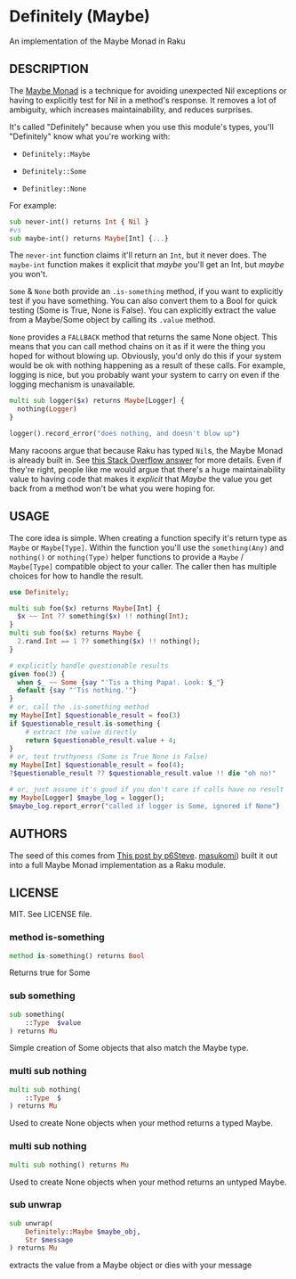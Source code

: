 Definitely (Maybe)
==================

An implementation of the Maybe Monad in Raku

DESCRIPTION
-----------

The [Maybe Monad](https://en.wikipedia.org/wiki/Monad_(functional_programming)#An_example:_Maybe) is a technique for avoiding unexpected Nil exceptions or having to explicitly test for Nil in a method's response. It removes a lot of ambiguity, which increases maintainability, and reduces surprises.

It's called "Definitely" because when you use this module's types, you'll "Definitely" know what you're working with:

  * `Definitely::Maybe`

  * `Definitely::Some`

  * `Definitley::None`

For example:

```raku
sub never-int() returns Int { Nil }
#vs
sub maybe-int() returns Maybe[Int] {...}
```

The `never-int` function claims it'll return an `Int`, but it never does. The `maybe-int` function makes it explicit that *maybe* you'll get an Int, but *maybe* you won't.

`Some` & `None` both provide an `.is-something` method, if you want to explicitly test if you have something. You can also convert them to a Bool for quick testing (Some is True, None is False). You can explicitly extract the value from a Maybe/Some object by calling its `.value` method.

`None` provides a `FALLBACK` method that returns the same None object. This means that you can call method chains on it as if it were the thing you hoped for without blowing up. Obviously, you'd only do this if your system would be ok with nothing happening as a result of these calls. For example, logging is nice, but you probably want your system to carry on even if the logging mechanism is unavailable.

```raku
multi sub logger($x) returns Maybe[Logger] {
  nothing(Logger)
}

logger().record_error("does nothing, and doesn't blow up")
```

Many racoons argue that because Raku has typed `Nil`s, the Maybe Monad is already built in. See [this Stack Overflow answer](https://stackoverflow.com/questions/55072228/creating-a-maybe-type-in-perl-6) for more details. Even if they're right, people like me would argue that there's a huge maintainability value to having code that makes it *explicit* that *Maybe* the value you get back from a method won't be what you were hoping for.

USAGE
-----

The core idea is simple. When creating a function specify it's return type as `Maybe` or `Maybe[Type]`. Within the function you'll use the `something(Any)` and `nothing()` or `nothing(Type)` helper functions to provide a `Maybe` / `Maybe[Type]` compatible object to your caller. The caller then has multiple choices for how to handle the result.

```raku
use Definitely;

multi sub foo($x) returns Maybe[Int] {
  $x ~~ Int ?? something($x) !! nothing(Int);
}
multi sub foo($x) returns Maybe {
  2.rand.Int == 1 ?? something($x) !! nothing();
}

# explicitly handle questionable results
given foo(3) {
  when $_ ~~ Some {say "'Tis a thing Papa!. Look: $_"}
  default {say "'Tis nothing.'"}
}
# or, call the .is-something method
my Maybe[Int] $questionable_result = foo(3)
if $questionable_result.is-something {
    # extract the value directly
    return $questionable_result.value + 4;
}
# or, test truthyness (Some is True None is False)
my Maybe[Int] $questionable_result = foo(4);
?$questionable_result ?? $questionable_result.value !! die "oh no!"

# or, just assume it's good if you don't care if calls have no result
my Maybe[Logger] $maybe_log = logger();
$maybe_log.report_error("called if logger is Some, ignored if None")
```

AUTHORS
-------

The seed of this comes from [This post by p6Steve](https://p6steve.wordpress.com/2022/08/16/raku-rust-option-some-none/). [masukomi](https://masukomi.org)) built it out into a full Maybe Monad implementation as a Raku module.

LICENSE
-------

MIT. See LICENSE file.

### method is-something

```raku
method is-something() returns Bool
```

Returns true for Some

### sub something

```raku
sub something(
    ::Type  $value
) returns Mu
```

Simple creation of Some objects that also match the Maybe type.

### multi sub nothing

```raku
multi sub nothing(
    ::Type  $
) returns Mu
```

Used to create None objects when your method returns a typed Maybe.

### multi sub nothing

```raku
multi sub nothing() returns Mu
```

Used to create None objects when your method returns an untyped Maybe.

### sub unwrap

```raku
sub unwrap(
    Definitely::Maybe $maybe_obj,
    Str $message
) returns Mu
```

extracts the value from a Maybe object or dies with your message

